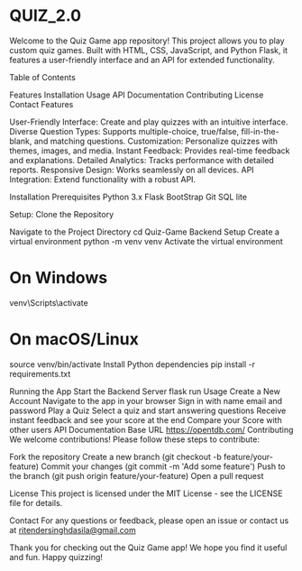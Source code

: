 # QUIZ_2.0
Welcome to the Quiz Game app repository! This project allows you to play custom quiz games. Built with HTML, CSS, JavaScript, and Python Flask, it features a user-friendly interface and an API for extended functionality.

Table of Contents

Features
Installation
Usage
API Documentation
Contributing
License
Contact
Features

User-Friendly Interface: Create and play quizzes with an intuitive interface.
Diverse Question Types: Supports multiple-choice, true/false, fill-in-the-blank, and matching questions.
Customization: Personalize quizzes with themes, images, and media.
Instant Feedback: Provides real-time feedback and explanations.
Detailed Analytics: Tracks performance with detailed reports.
Responsive Design: Works seamlessly on all devices.
API Integration: Extend functionality with a robust API.


Installation
Prerequisites
Python 3.x
Flask
BootStrap
Git
SQL lite


Setup:
Clone the Repository

Navigate to the Project Directory
cd Quiz-Game
Backend Setup
Create a virtual environment
python -m venv venv
Activate the virtual environment
# On Windows
venv\Scripts\activate
# On macOS/Linux
source venv/bin/activate
Install Python dependencies
pip install -r requirements.txt

Running the App
Start the Backend Server
flask run
Usage
Create a New Account
Navigate to the app in your browser
Sign in with name email and password
Play a Quiz
Select a quiz and start answering questions
Receive instant feedback and see your score at the end
Compare your Score with other users
API Documentation
Base URL
https://opentdb.com/
Contributing
We welcome contributions! Please follow these steps to contribute:

Fork the repository
Create a new branch (git checkout -b feature/your-feature)
Commit your changes (git commit -m 'Add some feature')
Push to the branch (git push origin feature/your-feature)
Open a pull request

License
This project is licensed under the MIT License - see the LICENSE file for details.

Contact
For any questions or feedback, please open an issue or contact us at ritendersinghdasila@gmail.com 

Thank you for checking out the Quiz Game app! We hope you find it useful and fun. Happy quizzing!
